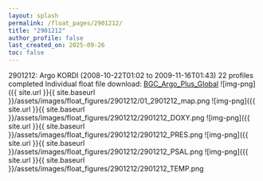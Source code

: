 ```yaml
---
layout: splash
permalink: /float_pages/2901212/
title: "2901212"
author_profile: false
last_created_on: 2025-09-26
toc: false
---
```

 
2901212: Argo KORDI (2008-10-22T01:02 to 2009-11-16T01:43)
22 profiles completed
Individual float file download: [BGC_Argo_Plus_Global](https://ftp.soest.hawaii.edu/bgc_argo_plus/Individual_Floats/outliers_removed/2901212_Sprof_processed.nc)
![img-png]({{ site.url }}{{ site.baseurl }}/assets/images/float_figures/2901212/01_2901212_map.png
![img-png]({{ site.url }}{{ site.baseurl }}/assets/images/float_figures/2901212/2901212_DOXY.png
![img-png]({{ site.url }}{{ site.baseurl }}/assets/images/float_figures/2901212/2901212_PRES.png
![img-png]({{ site.url }}{{ site.baseurl }}/assets/images/float_figures/2901212/2901212_PSAL.png
![img-png]({{ site.url }}{{ site.baseurl }}/assets/images/float_figures/2901212/2901212_TEMP.png
